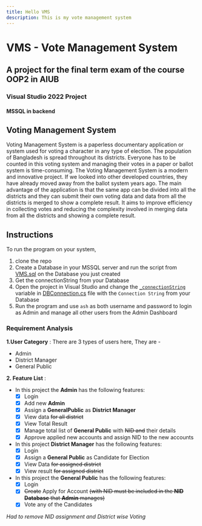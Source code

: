 ```yaml
---
title: Hello VMS
description: This is my vote management system
---
```


# VMS - Vote Management System

## A project for the final term exam of the course OOP2 in AIUB

### Visual Studio 2022 Project

#### MSSQL in backend

## Voting Management System

Voting Management System is a paperless documentary application or system used for voting a character in any type of election. The population of Bangladesh is spread throughout its districts. Everyone has to be counted in this voting system and managing their votes in a paper or ballot system is time-consuming. The Voting Management System is a modern and innovative project. If we looked into other developed countries, they have already moved away from the ballot system years ago. The main advantage of the application is that the same app can be divided into all the districts and they can submit their own voting data and data from all the districts is merged to show a complete result. It aims to improve efficiency in collecting votes and reducing the complexity involved in merging data from all the districts and showing a complete result.

## Instructions

To run the program on your system,

1. clone the repo
2. Create a Database in your MSSQL server and run the script from [VMS.sql](https://github.com/ashrhmn/VMS-OOP2-Project/blob/b6a6bd244502502eda5c0c997228e3173636dc83/VMS.sql) on the Database you just created
3. Get the connectionString from your Database
4. Open the project in Visual Studio and change the [`_connectionString`](https://github.com/ashrhmn/VMS-OOP2-Project/blob/eb8bb1a63556fb1a90a923c04c33bb38c82e129f/VMS/Repository/DBConnection.cs#L11) variable in [DBConnection.cs](https://github.com/ashrhmn/VMS-OOP2-Project/blob/eb8bb1a63556fb1a90a923c04c33bb38c82e129f/VMS/Repository/DBConnection.cs#L11) file with the `Connection String` from your Database
5. Run the program and use `ash` as both username and password to login as Admin and manage all other users from the Admin Dashboard

### **Requirement Analysis**

**1.User Category** :
There are 3 types of users here, They are -

- Admin
- District Manager
- General Public

**2. Feature List** :

- In this project the **Admin** has the following features:
  - [x] Login
  - [x] Add new **Admin**
  - [x] Assign a **GeneralPublic** as **District Manager**
  - [x] View data ~~for all district~~
  - [x] View Total Result
  - [x] Manage total list of **General Public** with ~~NID and~~ their details
  - [x] Approve applied new accounts and assign NID to the new accounts
- In this project **District Manager** has the following features:
  - [x] Login
  - [x] Assign a **General Public** as Candidate for Election
  - [x] View Data ~~for assigned district~~
  - [x] View result ~~for assigned district~~
- In this project the **General Public** has the following features:
  - [x] Login
  - [x] ~~Create~~ Apply for Account ~~(with NID must be included in the **NID Database** that **Admin** manages)~~
  - [x] Vote any of the Candidates

_Had to remove NID assignment and District wise Voting_
